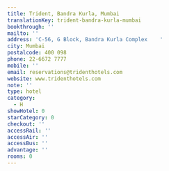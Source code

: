 ```yaml
---
title: Trident, Bandra Kurla, Mumbai
translationKey: trident-bandra-kurla-mumbai
bookthrough: ''
mailto: ''
address: 'C-56, G Block, Bandra Kurla Complex    '
city: Mumbai
postalcode: 400 098
phone: 22-6672 7777
mobile: ''
email: reservations@tridenthotels.com
website: www.tridenthotels.com
note: ''
type: hotel
category:
  - H
showHotel: 0
starCategory: 0
checkout: ''
accessRail: ''
accessAir: ''
accessBus: ''
advantage: ''
rooms: 0
---
```

